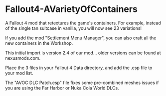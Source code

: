 # Fallout4-AVarietyOfContainers
A Fallout 4 mod that retextures the game's containers. For example, instead of the single tan suitcase in vanilla, you will now see 23 variations!

If you add the mod "Settlement Menu Manager", you can also craft all the new containers in the Workshop.

This initial import is version 2.4 of our mod... older versions can be found at nexusmods.com.

Place the 3 files in your Fallout 4 Data directory, and add the .esp file to your mod list.

The "AVOC DLC Patch.esp" file fixes some pre-combined meshes issues if you are using the Far Harbor or Nuka Cola World DLCs.
